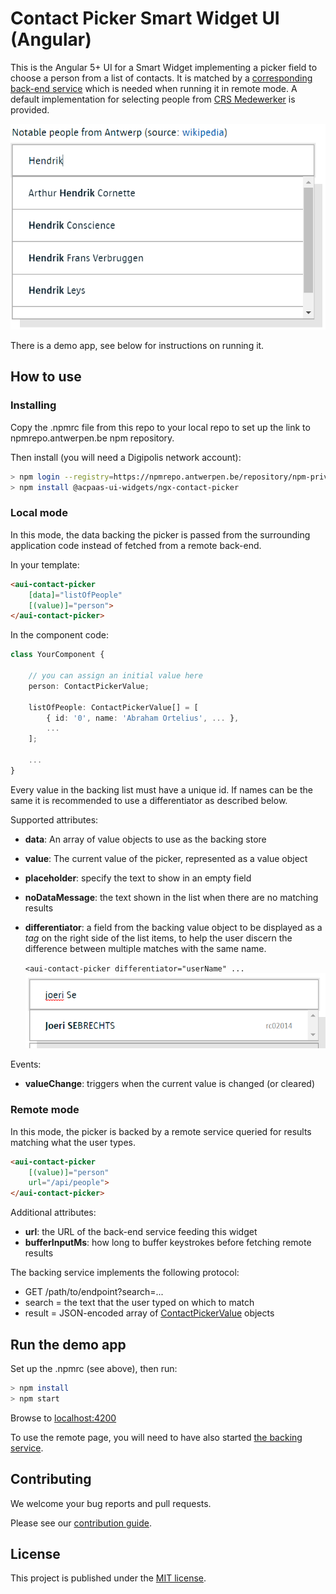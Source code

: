 # Contact Picker Smart Widget UI (Angular)

This is the Angular 5+ UI for a Smart Widget implementing a picker field to choose a person from a list of contacts. It is matched by a [corresponding back-end service](https://github.com/digipolisantwerp/contact-picker_service_nodejs) which is needed when running it in remote mode. A default implementation for selecting people from [CRS Medewerker](https://acpaas.digipolis.be/nl/product/crs-medewerker) is provided.

![screenshot](example.png)

There is a demo app, see below for instructions on running it.

## How to use

### Installing

Copy the .npmrc file from this repo to your local repo to set up the link to npmrepo.antwerpen.be npm repository.

Then install (you will need a Digipolis network account):

```sh
> npm login --registry=https://npmrepo.antwerpen.be/repository/npm-private/
> npm install @acpaas-ui-widgets/ngx-contact-picker
```

### Local mode

In this mode, the data backing the picker is passed from the surrounding application code instead of fetched from a remote back-end.

In your template:

```html
<aui-contact-picker
    [data]="listOfPeople"
    [(value)]="person">
</aui-contact-picker>
```

In the component code:

```ts
class YourComponent {

    // you can assign an initial value here
    person: ContactPickerValue;

    listOfPeople: ContactPickerValue[] = [
        { id: '0', name: 'Abraham Ortelius', ... },
        ...
    ];

    ...
}
```

Every value in the backing list must have a unique id. If names can be the same it is recommended to use a differentiator as described below.

Supported attributes:

- **data**: An array of value objects to use as the backing store
- **value**: The current value of the picker, represented as a value object
- **placeholder**: specify the text to show in an empty field
- **noDataMessage**: the text shown in the list when there are no matching results
- **differentiator**: a field from the backing value object to be displayed as a *tag* on the right side of the list items, to help the user discern the difference between multiple matches with the same name.

    `<aui-contact-picker differentiator="userName" ...`
    ![differentiator example](example-differentiator.png)

Events:

- **valueChange**: triggers when the current value is changed (or cleared)

### Remote mode

In this mode, the picker is backed by a remote service queried for results matching what the user types.

```html
<aui-contact-picker
    [(value)]="person"
    url="/api/people">
</aui-contact-picker>
```

Additional attributes:

- **url**: the URL of the back-end service feeding this widget
- **bufferInputMs**: how long to buffer keystrokes before fetching remote results

The backing service implements the following protocol:

- GET /path/to/endpoint?search=...
- search = the text that the user typed on which to match
- result = JSON-encoded array of [ContactPickerValue](src/contact-picker/contact-picker.value.ts) objects

## Run the demo app

Set up the .npmrc (see above), then run:

```sh
> npm install
> npm start
```

Browse to [localhost:4200](http://localhost:4200)

To use the remote page, you will need to have also started [the backing service](https://github.com/digipolisantwerp/contact-picker_service_nodejs).

## Contributing

We welcome your bug reports and pull requests.

Please see our [contribution guide](CONTRIBUTING.md).

## License

This project is published under the [MIT license](LICENSE.md).
